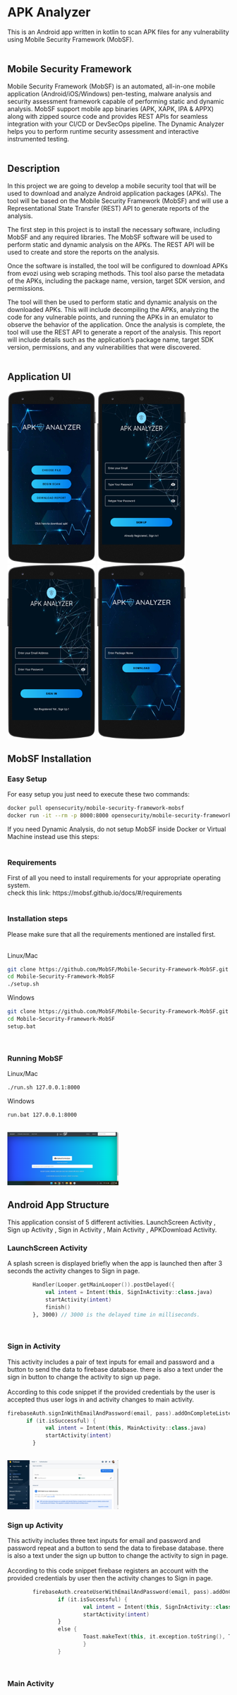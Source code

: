 # APK Analyzer
This is an Android app written in kotlin to scan APK files for any vulnerability using Mobile Security Framework (MobSF). 
<br>
<br>
## Mobile Security Framework
Mobile Security Framework (MobSF) is an automated, all-in-one mobile application (Android/iOS/Windows) pen-testing, malware analysis and security assessment framework capable of performing static and dynamic analysis. MobSF support mobile app binaries (APK, XAPK, IPA & APPX) along with zipped source code and provides REST APIs for seamless integration with your CI/CD or DevSecOps pipeline. The Dynamic Analyzer helps you to perform runtime security assessment and interactive instrumented testing.
<br>
<br>
## Description
In this project we are going to develop a mobile security tool that will be used to download and analyze
Android application packages (APKs). The tool will be based on the Mobile
Security Framework (MobSF) and will use a Representational State Transfer (REST) API to
generate reports of the analysis.

The first step in this project is to install the necessary software, including MobSF and any
required libraries. The MobSF software will be used to perform static and dynamic analysis on
the APKs. The REST API will be used to create and store the reports on the analysis.

Once the software is installed, the tool will be configured to download APKs from evozi using web scraping methods.
This tool also parse the metadata of the APKs, including the package name, version, target SDK version, and permissions.

The tool will then be used to perform static and dynamic analysis on the downloaded
APKs. This will include decompiling the APKs, analyzing the code for any vulnerable points,
and running the APKs in an emulator to observe the behavior of the application.
Once the analysis is complete, the tool will use the REST API to generate a report of the
analysis. This report will include details such as the application’s package name, target SDK
version, permissions, and any vulnerabilities that were discovered.
<br>
<br>
## Application UI

<p float="middle">
<img src="./Screenshots/main.png"  width=200>
<img src="./Screenshots/signup.png"  width=200>
<img src="./Screenshots/login.png"  width=200>
<img src="./Screenshots/apkdownload.png"  width=200>
</p>

## MobSF Installation
<h3>Easy Setup</h3>
For easy setup you just need to execute these two commands:

```bash
docker pull opensecurity/mobile-security-framework-mobsf
docker run -it --rm -p 8000:8000 opensecurity/mobile-security-framework-mobsf:latest
```
If you need Dynamic Analysis, do not setup MobSF inside Docker or Virtual Machine instead use this steps:
<br>
<br>
<h3>Requirements</h3>
First of all you need to install requirements for your appropriate operating system.<br>
check this link: https://mobsf.github.io/docs/#/requirements 

<br>
<br>
<h3>Installation steps</h3>
Please make sure that all the requirements mentioned are installed first.<br>
<br>

Linux/Mac
```bash
git clone https://github.com/MobSF/Mobile-Security-Framework-MobSF.git
cd Mobile-Security-Framework-MobSF
./setup.sh
```
Windows
```bash
git clone https://github.com/MobSF/Mobile-Security-Framework-MobSF.git
cd Mobile-Security-Framework-MobSF
setup.bat
```
<br>
<h3>Running MobSF</h3>
Linux/Mac

```bash
./run.sh 127.0.0.1:8000
```

Windows
```bash
run.bat 127.0.0.1:8000
```
<br>
<img src="./Screenshots/mobsf.png"  width=50%>
<br>
<h2>Android App Structure</h2>
This application consist of 5 different activities.
LaunchScreen Activity , Sign up Activity , Sign in Activity , Main Activity , APKDownload Activity.
<br>
<h3>LaunchScreen Activity</h3>
A splash screen is displayed briefly when the app is launched then after 3 seconds the activity changes to Sign in page.<br>

```kotlin
        Handler(Looper.getMainLooper()).postDelayed({
            val intent = Intent(this, SignInActivity::class.java)
            startActivity(intent)
            finish()
        }, 3000) // 3000 is the delayed time in milliseconds.
```
<br>
<h3>Sign in Activity</h3>
This activity includes a pair of text inputs for email and password and a button to send the data to firebase database.
there is also a text under the sign in button to change the activity to sign up page.
<br>
<br>
According to this code snippet if the provided credentials by the user is accepted thus user logs in and activity changes to main activity.

```kotlin
firebaseAuth.signInWithEmailAndPassword(email, pass).addOnCompleteListener {
      if (it.isSuccessful) {
            val intent = Intent(this, MainActivity::class.java)
            startActivity(intent)
        }
```
<br>
<img src="./Screenshots/firebase.png"  width=50%>
<br>
<h3>Sign up Activity</h3>
This activity includes three text inputs for email and password and password repeat and a button to send the data to firebase database.
there is also a text under the sign up button to change the activity to sign in page.
<br>
<br>
According to this code snippet firebase registers an account with the provided credentials by user then the activity changes to Sign in page.

```kotlin
        firebaseAuth.createUserWithEmailAndPassword(email, pass).addOnCompleteListener {
                if (it.isSuccessful) {
                        val intent = Intent(this, SignInActivity::class.java)
                        startActivity(intent)
                } 
                else {
                        Toast.makeText(this, it.exception.toString(), Toast.LENGTH_SHORT).show()
                        }
                }
```
<br>
<h3>Main Activity</h3>
